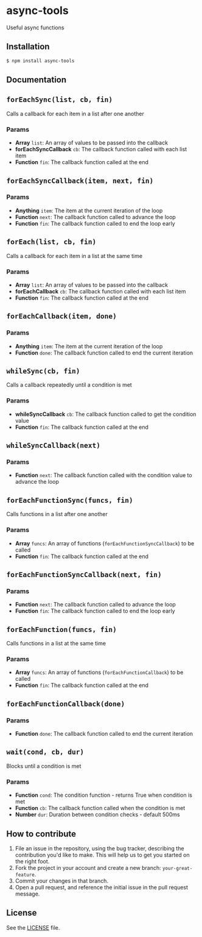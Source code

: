 # async-tools
Useful async functions

## Installation

```sh
$ npm install async-tools
```

## Documentation
## `forEachSync(list, cb, fin)`
Calls a callback for each item in a list after one another

### Params
- **Array** `list`: An array of values to be passed into the callback
- **forEachSyncCallback** `cb`: The callback function called with each list item
- **Function** `fin`: The callback function called at the end

## `forEachSyncCallback(item, next, fin)`

### Params
- **Anything** `item`: The item at the current iteration of the loop
- **Function** `next`: The callback function called to advance the loop
- **Function** `fin`: The callback function called to end the loop early

## `forEach(list, cb, fin)`
Calls a callback for each item in a list at the same time

### Params
- **Array** `list`: An array of values to be passed into the callback
- **forEachCallback** `cb`: The callback function called with each list item
- **Function** `fin`: The callback function called at the end

## `forEachCallback(item, done)`

### Params
- **Anything** `item`: The item at the current iteration of the loop
- **Function** `done`: The callback function called to end the current iteration

## `whileSync(cb, fin)`
Calls a callback repeatedly until a condition is met

### Params
- **whileSyncCallback** `cb`: The callback function called to get the condition value
- **Function** `fin`: The callback function called at the end

## `whileSyncCallback(next)`

### Params
- **Function** `next`: The callback function called with the condition value to advance the loop

## `forEachFunctionSync(funcs, fin)`
Calls functions in a list after one another

### Params
- **Array** `funcs`: An array of functions (`forEachFunctionSyncCallback`) to be called
- **Function** `fin`: The callback function called at the end

## `forEachFunctionSyncCallback(next, fin)`

### Params
- **Function** `next`: The callback function called to advance the loop
- **Function** `fin`: The callback function called to end the loop early

## `forEachFunction(funcs, fin)`
Calls functions in a list at the same time

### Params
- **Array** `funcs`: An array of functions (`forEachFunctionCallback`) to be called
- **Function** `fin`: The callback function called at the end

## `forEachFunctionCallback(done)`

### Params
- **Function** `done`: The callback function called to end the current iteration

## `wait(cond, cb, dur)`
Blocks until a condition is met

### Params
- **Function** `cond`: The condition function - returns True when condition is met
- **Function** `cb`: The callback function called when the condition is met
- **Number** `dur`: Duration between condition checks - default 500ms



## How to contribute

1. File an issue in the repository, using the bug tracker, describing the
   contribution you'd like to make. This will help us to get you started on the
   right foot.
2. Fork the project in your account and create a new branch:
   `your-great-feature`.
3. Commit your changes in that branch.
4. Open a pull request, and reference the initial issue in the pull request
   message.

## License
See the [LICENSE](./LICENSE) file.
